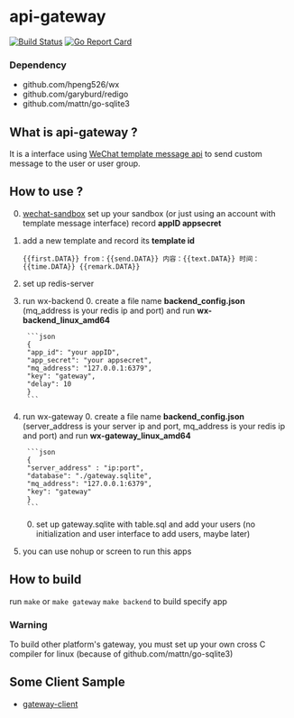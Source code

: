 api-gateway
====

[![Build Status](https://travis-ci.org/hpeng526/wx-gateway.svg?branch=master)](https://travis-ci.org/hpeng526/wx-gateway)
[![Go Report Card](https://goreportcard.com/badge/github.com/hpeng526/wx-gateway)](https://goreportcard.com/report/github.com/hpeng526/wx-gateway)
### Dependency

- github.com/hpeng526/wx
- github.com/garyburd/redigo
- github.com/mattn/go-sqlite3

## What is api-gateway ?

It is a interface using [WeChat template message api]('https://mp.weixin.qq.com/wiki?t=resource/res_main&id=mp1433751277') to send custom message to the user or user group.

## How to use ?

0. [wechat-sandbox](https://mp.weixin.qq.com/debug/cgi-bin/sandbox?t=sandbox/login) set up your sandbox (or just using an account with template message interface) record <b>appID appsecret</b>
0. add a new template and record its <b>template id</b>

    ```
    {{first.DATA}} from：{{send.DATA}} 内容：{{text.DATA}} 时间：{{time.DATA}} {{remark.DATA}}
    ```
    
0. set up redis-server
0. run wx-backend
    0. create a file name <b>backend_config.json</b> (mq_address is your redis ip and port) and run <b>wx-backend_linux_amd64</b>
    
        ```json
        {
        "app_id": "your appID",
        "app_secret": "your appsecret",
        "mq_address": "127.0.0.1:6379",
        "key": "gateway",
        "delay": 10
        }
        ```
        
0. run wx-gateway
    0. create a file name <b>backend_config.json</b> (server_address is your server ip and port, mq_address is your redis ip and port) and run <b>wx-gateway_linux_amd64</b>
    
        ```json
        {
        "server_address" : "ip:port",
        "database": "./gateway.sqlite",
        "mq_address": "127.0.0.1:6379",
        "key": "gateway"
        }
        ```
        
    0. set up gateway.sqlite with table.sql and add your users (no initialization
 and user interface to add users, maybe later)
0. you can use nohup or screen to run this apps

## How to build

run `make` or `make gateway` `make backend` to build specify app

### Warning

To build other platform's gateway, you must set up your own cross C compiler for linux (because of github.com/mattn/go-sqlite3)

## Some Client Sample
- [gateway-client](https://github.com/hpeng526/gateway-client)
